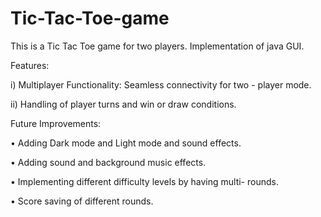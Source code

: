 # Tic-Tac-Toe-game
This is a Tic Tac Toe game for two players.  Implementation of  java GUI.

Features: 

i) Multiplayer Functionality: Seamless connectivity for two - player mode.

ii) Handling of player turns and win or draw conditions.

 Future Improvements:

• Adding Dark mode and Light mode and sound effects.

• Adding sound and background music effects.

• Implementing different difficulty levels by having multi- rounds.

• Score saving of different rounds.

